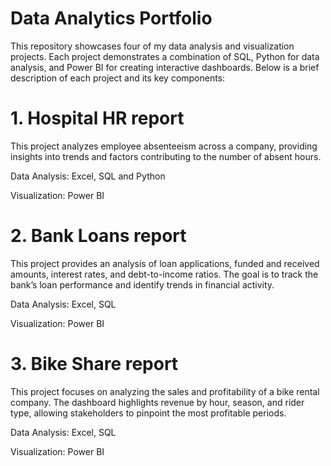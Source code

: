 # Data Analytics Portfolio
This repository showcases four of my data analysis and visualization projects. Each project demonstrates a combination of SQL, Python for data analysis, and Power BI for creating interactive dashboards. Below is a brief description of each project and its key components:

# 1. Hospital HR report

This project analyzes employee absenteeism across a company, providing insights into trends and factors contributing to the number of absent hours. 

Data Analysis: Excel, SQL and Python

Visualization: Power BI

# 2. Bank Loans report 

This project provides an analysis of loan applications, funded and received amounts, interest rates, and debt-to-income ratios. The goal is to track the bank’s loan performance and identify trends in financial activity.

Data Analysis: Excel, SQL

Visualization: Power BI

# 3. Bike Share report

This project focuses on analyzing the sales and profitability of a bike rental company. The dashboard highlights revenue by hour, season, and rider type, allowing stakeholders to pinpoint the most profitable periods.

Data Analysis: Excel, SQL 

Visualization: Power BI

